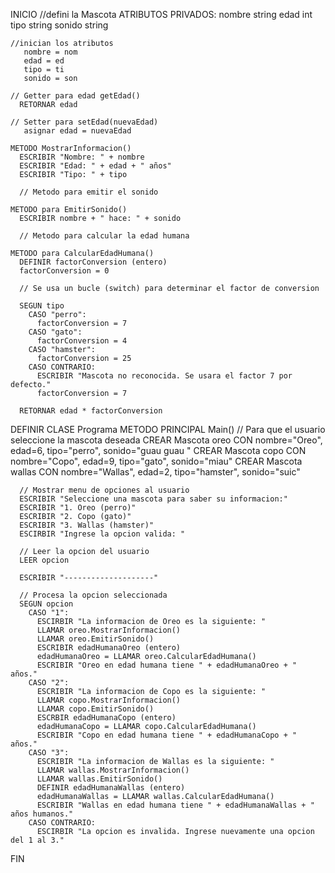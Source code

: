 INICIO
  //defini la Mascota
    ATRIBUTOS PRIVADOS:
      nombre string
      edad int
      tipo string
      sonido string

    //inician los atributos
       nombre = nom
       edad = ed
       tipo = ti
       sonido = son

    // Getter para edad getEdad()
      RETORNAR edad

    // Setter para setEdad(nuevaEdad)
       asignar edad = nuevaEdad

    METODO MostrarInformacion()
      ESCRIBIR "Nombre: " + nombre
      ESCRIBIR "Edad: " + edad + " años"
      ESCRIBIR "Tipo: " + tipo

      // Metodo para emitir el sonido

    METODO para EmitirSonido()
      ESCRIBIR nombre + " hace: " + sonido

      // Metodo para calcular la edad humana

    METODO para CalcularEdadHumana()
      DEFINIR factorConversion (entero)
      factorConversion = 0
      
      // Se usa un bucle (switch) para determinar el factor de conversion

      SEGUN tipo 
        CASO "perro":
          factorConversion = 7
        CASO "gato":
          factorConversion = 4
        CASO "hamster":
          factorConversion = 25
        CASO CONTRARIO:
          ESCRIBIR "Mascota no reconocida. Se usara el factor 7 por defecto."
          factorConversion = 7
      
      RETORNAR edad * factorConversion

  DEFINIR CLASE Programa
    METODO PRINCIPAL Main()
      // Para que el usuario seleccione la mascota deseada
      CREAR Mascota oreo CON nombre="Oreo", edad=6, tipo="perro", sonido="guau guau "
      CREAR Mascota copo CON nombre="Copo", edad=9, tipo="gato", sonido="miau"
      CREAR Mascota wallas CON nombre="Wallas", edad=2, tipo="hamster", sonido="suic"

      // Mostrar menu de opciones al usuario
      ESCRIBIR "Seleccione una mascota para saber su informacion:"
      ESCRIBIR "1. Oreo (perro)"
      ESCRIBIR "2. Copo (gato)"
      ESCRIBIR "3. Wallas (hamster)"
      ESCIRBIR "Ingrese la opcion valida: "

      // Leer la opcion del usuario
      LEER opcion 
      
      ESCRIBIR "--------------------"

      // Procesa la opcion seleccionada
      SEGUN opcion
        CASO "1":
          ESCIRBIR "La informacion de Oreo es la siguiente: "
          LLAMAR oreo.MostrarInformacion()
          LLAMAR oreo.EmitirSonido()
          ESCRIBIR edadHumanaOreo (entero)
          edadHumanaOreo = LLAMAR oreo.CalcularEdadHumana()
          ESCRIBIR "Oreo en edad humana tiene " + edadHumanaOreo + " años."
        CASO "2":
          ESCRIBIR "La informacion de Copo es la siguiente: "
          LLAMAR copo.MostrarInformacion()
          LLAMAR copo.EmitirSonido()
          ESCRBIR edadHumanaCopo (entero)
          edadHumanaCopo = LLAMAR copo.CalcularEdadHumana()
          ESCRIBIR "Copo en edad humana tiene " + edadHumanaCopo + " años."
        CASO "3":
          ESCRIBIR "La informacion de Wallas es la siguiente: "
          LLAMAR wallas.MostrarInformacion()
          LLAMAR wallas.EmitirSonido()
          DEFINIR edadHumanaWallas (entero)
          edadHumanaWallas = LLAMAR wallas.CalcularEdadHumana()
          ESCRIBIR "Wallas en edad humana tiene " + edadHumanaWallas + " años humanos."
        CASO CONTRARIO:
          ESCIRBIR "La opcion es invalida. Ingrese nuevamente una opcion del 1 al 3."

FIN 